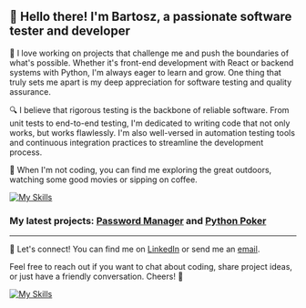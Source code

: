 

##  👋 Hello there! I'm Bartosz, a passionate software tester and developer

🌟 I love working on projects that challenge me and push the boundaries of what's possible. Whether it's front-end development with React or backend systems with Python, I'm always eager to learn and grow. One thing that truly sets me apart is my deep appreciation for software testing and quality assurance.

🔍 I believe that rigorous testing is the backbone of reliable software. From unit tests to end-to-end testing, I'm dedicated to writing code that not only works, but works flawlessly. I'm also well-versed in automation testing tools and continuous integration practices to streamline the development process.

🚀 When I'm not coding, you can find me exploring the great outdoors, watching some good movies or sipping on coffee.

[![My Skills](https://skillicons.dev/icons?i=python,selenium,fastapi,mysql,vscode,git,linux,powershell,bash)](https://github.com/BtNowakowski?tab=repositories)  


### My latest projects: [Password Manager](https://github.com/BtNowakowski/PasswordManager) and [Python Poker](https://github.com/BtNowakowski/python_poker)

---

🔗 Let's connect! You can find me on [LinkedIn](https://www.linkedin.com/in/btnowakowski/) or send me an [email](mailto:bt_nowakowski@outlook.com).

Feel free to reach out if you want to chat about coding, share project ideas, or just have a friendly conversation. Cheers! 🎉  


[![My Skills](https://skillicons.dev/icons?i=linkedin)](https://www.linkedin.com/in/btnowakowski/)

<!--
**BtNowakowski/BtNowakowski** is a ✨ _special_ ✨ repository because its `README.md` (this file) appears on your GitHub profile.

Here are some ideas to get you started:

- 🔭 I’m currently working on ...
- 🌱 I’m currently learning ...
- 👯 I’m looking to collaborate on ...
- 🤔 I’m looking for help with ...
- 💬 Ask me about ...
- 📫 How to reach me: ...
- 😄 Pronouns: ...
- ⚡ Fun fact: ...
-->
